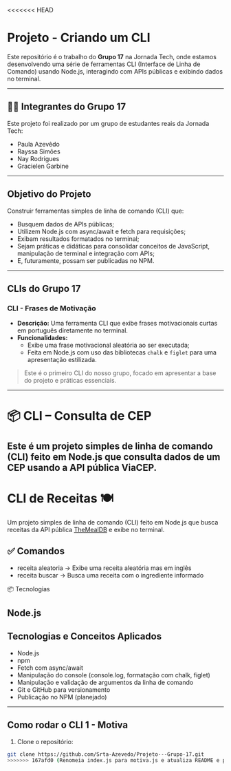 <<<<<<< HEAD

# Projeto - Criando um CLI

Este repositório é o trabalho do **Grupo 17** na Jornada Tech, onde estamos desenvolvendo uma série de ferramentas CLI (Interface de Linha de Comando) usando Node.js, interagindo com APIs públicas e exibindo dados no terminal.

---

## 👩‍💻 Integrantes do Grupo 17

Este projeto foi realizado por um grupo de estudantes reais da Jornada Tech:

- Paula Azevêdo  
- Rayssa Simões  
- Nay Rodrigues  
- Gracielen Garbine  

---

## Objetivo do Projeto

Construir ferramentas simples de linha de comando (CLI) que:

- Busquem dados de APIs públicas;  
- Utilizem Node.js com async/await e fetch para requisições;  
- Exibam resultados formatados no terminal;  
- Sejam práticas e didáticas para consolidar conceitos de JavaScript, manipulação de terminal e integração com APIs;  
- E, futuramente, possam ser publicadas no NPM.

---

## CLIs do Grupo 17

### CLI - Frases de Motivação

- **Descrição:** Uma ferramenta CLI que exibe frases motivacionais curtas em português diretamente no terminal.  
- **Funcionalidades:**  
  - Exibe uma frase motivacional aleatória ao ser executada;  
  - Feita em Node.js com uso das bibliotecas `chalk` e `figlet` para uma apresentação estilizada.  

> Este é o primeiro CLI do nosso grupo, focado em apresentar a base do projeto e práticas essenciais.

---
# 📦 CLI – Consulta de CEP

Este é um projeto simples de linha de comando (CLI) feito em Node.js que consulta dados de um CEP usando a API pública ViaCEP.
---
# CLI de Receitas 🍽 
Um projeto simples de linha de comando (CLI) feito em Node.js que busca receitas da API pública [TheMealDB](https://www.themealdb.com/api.php) e exibe no terminal.

## ✅ Comandos

- receita aleatoria → Exibe uma receita aleatória mas em inglês
- receita buscar <ingrediente> → Busca uma receita com o ingrediente informado

📦 Tecnologias

Node.js
---

## Tecnologias e Conceitos Aplicados

- Node.js  
- npm  
- Fetch com async/await  
- Manipulação do console (console.log, formatação com chalk, figlet)  
- Manipulação e validação de argumentos da linha de comando  
- Git e GitHub para versionamento  
- Publicação no NPM (planejado)

---

## Como rodar o CLI 1 - Motiva

1. Clone o repositório:

```bash
git clone https://github.com/Srta-Azevedo/Projeto---Grupo-17.git
>>>>>>> 167afd0 (Renomeia index.js para motiva.js e atualiza README e package.json)

